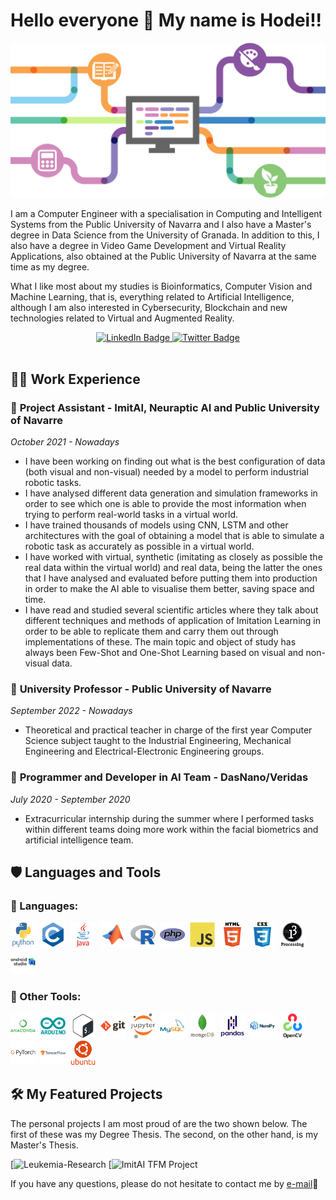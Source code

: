 # Hello everyone 👋 My name is Hodei!!

![Computer Science](csc_elementary.png)

I am a Computer Engineer with a specialisation in Computing and Intelligent Systems from the Public University of Navarra and I also have a Master's degree in Data Science from the University of Granada. In addition to this, I also have a degree in Video Game Development and Virtual Reality Applications, also obtained at the Public University of Navarra at the same time as my degree.

What I like most about my studies is Bioinformatics, Computer Vision and Machine Learning, that is, everything related to Artificial Intelligence, although I am also interested in Cybersecurity, Blockchain and new technologies related to Virtual and Augmented Reality. 

<div align="center" id="badges">
  <a href="https://www.linkedin.com/in/hodeizialopez/">
    <img src="https://img.shields.io/badge/LinkedIn-blue?style=for-the-badge&logo=linkedin&logoColor=white" alt="LinkedIn Badge"/>
  </a>
  <a href="https://twitter.com/Zialo99">
    <img src="https://img.shields.io/badge/Twitter-blue?style=for-the-badge&logo=twitter&logoColor=white" alt="Twitter Badge"/>
  </a>
  <br>
  <img src="https://komarev.com/ghpvc/?username=Zialo&style=flat-square&color=blue" alt=""/>
</div>


## :man_technologist: Work Experience

### :large_blue_circle: **Project Assistant** - ImitAI, Neuraptic AI and Public University of Navarre
_October 2021 - Nowadays_
* I have been working on finding out what is the best configuration of data (both visual and non-visual) needed by a model to perform industrial robotic tasks. 
* I have analysed different data generation and simulation frameworks in order to see which one is able to provide the most information when trying to perform real-world tasks in a virtual world.
* I have trained thousands of models using CNN, LSTM and other architectures with the goal of obtaining a model that is able to simulate a robotic task as accurately as possible in a virtual world.
* I have worked with virtual, synthetic (imitating as closely as possible the real data within the virtual world) and real data, being the latter the ones that I have analysed and evaluated before putting them into production in order to make the AI able to visualise them better, saving space and time.
* I have read and studied several scientific articles where they talk about different techniques and methods of application of Imitation Learning in order to be able to replicate them and carry them out through implementations of these. The main topic and object of study has always been Few-Shot and One-Shot Learning based on visual and non-visual data.

### :large_blue_circle: **University Professor** - Public University of Navarre
_September 2022 - Nowadays_
* Theoretical and practical teacher in charge of the first year Computer Science subject taught to the Industrial Engineering, Mechanical Engineering and Electrical-Electronic Engineering groups.

### :large_blue_circle: **Programmer and Developer in AI Team** - DasNano/Veridas
_July 2020 - September 2020_
* Extracurricular internship during the summer where I performed tasks within different teams doing more work within the facial biometrics and artificial intelligence team.

## :shield: Languages and Tools
### :small_blue_diamond: Languages:
<div>
  <img src="https://github.com/devicons/devicon/blob/master/icons/python/python-original-wordmark.svg" title="Python" alt="Python" width="40" height="40"/>&nbsp;
  <img src="https://github.com/devicons/devicon/blob/master/icons/c/c-original.svg" title="C" alt="C" width="40" height="40"/>&nbsp;
  <img src="https://github.com/devicons/devicon/blob/master/icons/java/java-original-wordmark.svg" title="Java" alt="Java" width="40" height="40"/>&nbsp;
  <img src="https://github.com/devicons/devicon/blob/master/icons/matlab/matlab-original.svg" title="Matlab" alt="Matlab" width="40" height="40"/>&nbsp;
  <img src="https://github.com/devicons/devicon/blob/master/icons/r/r-original.svg" title="R" alt="R" width="40" height="40"/>&nbsp;
  <img src="https://github.com/devicons/devicon/blob/master/icons/php/php-original.svg" title="PHP" alt="PHP" width="40" height="40"/>&nbsp;
  <img src="https://github.com/devicons/devicon/blob/master/icons/javascript/javascript-original.svg" title="Javascript" alt="Javascript" width="40" height="40"/>&nbsp;
  <img src="https://github.com/devicons/devicon/blob/master/icons/html5/html5-original-wordmark.svg" title="HTML5" alt="HTML5" width="40" height="40"/>&nbsp;
  <img src="https://github.com/devicons/devicon/blob/master/icons/css3/css3-original-wordmark.svg" title="CSS3" alt="CSS3" width="40" height="40"/>&nbsp;
  <img src="https://github.com/devicons/devicon/blob/master/icons/processing/processing-original-wordmark.svg" title="Processing" alt="Processing" width="40" height="40"/>&nbsp;
  <img src="https://github.com/devicons/devicon/blob/master/icons/androidstudio/androidstudio-original-wordmark.svg" title="AndroidStudio" alt="AndroidStudio" width="40" height="40"/>&nbsp;
</div>

### :small_blue_diamond: Other Tools:
<div>
  
  <img src="https://github.com/devicons/devicon/blob/master/icons/anaconda/anaconda-original-wordmark.svg" title="Anaconda" alt="Anaconda" width="40" height="40"/>&nbsp;
  <img src="https://github.com/devicons/devicon/blob/master/icons/arduino/arduino-original-wordmark.svg" title="Arduino" alt="Arduino" width="40" height="40"/>&nbsp;
  <img src="https://github.com/devicons/devicon/blob/master/icons/bash/bash-original.svg" title="Bash" alt="Bash" width="40" height="40"/>&nbsp;
  <img src="https://github.com/devicons/devicon/blob/master/icons/git/git-original-wordmark.svg" title="Git" alt="Git" width="40" height="40"/>&nbsp;
  <img src="https://github.com/devicons/devicon/blob/master/icons/jupyter/jupyter-original-wordmark.svg" title="Jupyter" alt="Jupyter" width="40" height="40"/>&nbsp;
  <img src="https://github.com/devicons/devicon/blob/master/icons/mysql/mysql-original-wordmark.svg" title="MySql" alt="MySql" width="40" height="40"/>&nbsp;
  <img src="https://github.com/devicons/devicon/blob/master/icons/mongodb/mongodb-original-wordmark.svg" title="MongoDB" alt="MongoDB" width="40" height="40"/>&nbsp;
  <img src="https://github.com/devicons/devicon/blob/master/icons/pandas/pandas-original-wordmark.svg" title="Pandas" alt="Pandas" width="40" height="40"/>&nbsp;
  <img src="https://github.com/devicons/devicon/blob/master/icons/numpy/numpy-original-wordmark.svg" title="NumPy" alt="NumPy" width="40" height="40"/>&nbsp;
  <img src="https://github.com/devicons/devicon/blob/master/icons/opencv/opencv-original-wordmark.svg" title="OpenCV" alt="OpenCV" width="40" height="40"/>&nbsp;
  <img src="https://github.com/devicons/devicon/blob/master/icons/pytorch/pytorch-original-wordmark.svg" title="PyTorch" alt="PyTorch" width="40" height="40"/>&nbsp;
  <img src="https://github.com/devicons/devicon/blob/master/icons/tensorflow/tensorflow-original-wordmark.svg" title="TensorFlow" alt="TensorFlow" width="40" height="40"/>&nbsp;
  <img src="https://github.com/devicons/devicon/blob/master/icons/ubuntu/ubuntu-plain-wordmark.svg" title="Ubuntu" alt="Ubuntu" width="40" height="40"/>&nbsp;
  
</div>

## :hammer_and_wrench: My Featured Projects
The personal projects I am most proud of are the two shown below. The first of these was my Degree Thesis. The second, on the other hand, is my Master's Thesis.

[![Leukemia-Research](https://github.com/Zialo/Leukemia-Research)
[![ImitAI TFM Project](https://github.com/Zialo/Trabajo-Fin-de-Master)

If you have any questions, please do not hesitate to contact me by [e-mail](mailto:hodei54@gmail.com):incoming_envelope:
